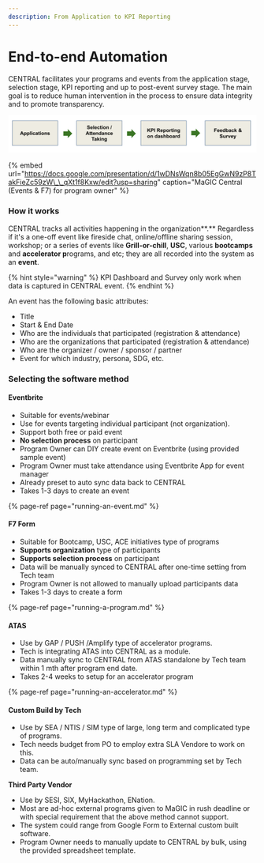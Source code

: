```yaml
---
description: From Application to KPI Reporting
---
```


# End-to-end Automation

CENTRAL facilitates your programs and events from the application stage, selection stage, KPI reporting and up to post-event survey stage. The main goal is to reduce human intervention in the process to ensure data integrity and to promote transparency.

![](../../.gitbook/assets/screenshot-2021-02-08-at-12.48.39-pm.png)

{% embed url="https://docs.google.com/presentation/d/1wDNsWqn8b05EgGwN9zP8TakFieZc59zW\_\_qXt1f8Kxw/edit?usp=sharing" caption="MaGIC Central \(Events & F7\) for program owner" %}

### How it works

CENTRAL tracks all activities happening in the organization**.** Regardless if it's a one-off event like fireside chat, online/offline sharing session, workshop; or a series of events like **Grill-or-chill**, **USC**, various **bootcamps** and **accelerator p**rograms, and etc; they are all recorded into the system as an **event**.

{% hint style="warning" %}
KPI Dashboard and Survey only work when data is captured in CENTRAL event.
{% endhint %}

An event has the following basic attributes:

* Title
* Start & End Date
* Who are the individuals that participated \(registration & attendance\)
* Who are the organizations that participated \(registration & attendance\)
* Who are the organizer / owner / sponsor / partner
* Event for which industry, persona, SDG, etc.

### Selecting the software method

#### Eventbrite

* Suitable for events/webinar
* Use for events targeting individual participant \(not organization\).
* Support both free or paid event
* **No selection process** on participant
* Program Owner can DIY create event on Eventbrite \(using provided sample event\)
* Program Owner must take attendance using Eventbrite App for event manager
* Already preset to auto sync data back to CENTRAL
* Takes 1-3 days to create an event

{% page-ref page="running-an-event.md" %}

#### F7 Form

* Suitable for Bootcamp, USC, ACE  initiatives type of programs
* **Supports organization** type of participants
* **Supports selection process** on participant
* Data will be manually synced to CENTRAL after one-time setting from Tech team
* Program Owner is not allowed to manually upload participants data
* Takes 1-3 days to create a form

{% page-ref page="running-a-program.md" %}

#### ATAS

* Use by GAP / PUSH /Amplify type of accelerator programs.
* Tech is integrating ATAS into CENTRAL as a module. 
* Data manually sync to CENTRAL from ATAS standalone by Tech team within 1 mth after program end date.
* Takes 2-4 weeks to setup for an accelerator program

{% page-ref page="running-an-accelerator.md" %}

#### Custom Build by Tech

* Use by SEA / NTIS / SIM type of large, long term and complicated type of programs. 
* Tech needs budget from PO to employ extra SLA Vendore to work on this. 
* Data can be auto/manually sync based on programming set by Tech team.

**Third Party Vendor**

* Use by SESI, SIX, MyHackathon, ENation. 
* Most are ad-hoc external programs given to MaGIC in rush deadline or with special requirement that the above method cannot support. 
* The system could range from Google Form to External custom built software. 
* Program Owner needs to manually update to CENTRAL by bulk, using the provided spreadsheet template.

### 



